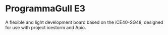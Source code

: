 # ProgrammaGull E3
A flexible and light development board based on the iCE40-SG48, designed for use with project icestorm and Apio.